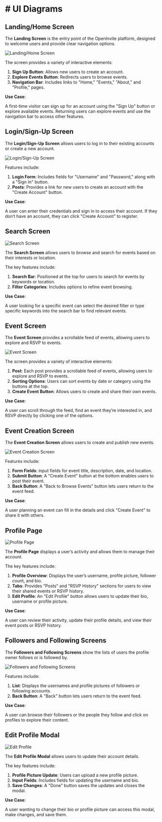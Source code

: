 # # UI Diagrams

## Landing/Home Screen

The **Landing Screen** is the entry point of the OpenInvite platform, designed to welcome users and provide clear navigation options.

![Landing/Home Screen](Landing.png)

The screen provides a variety of interactive elements:

1. **Sign Up Button**: Allows new users to create an account.
2. **Explore Events Button**: Redirects users to browse events.
3. **Navigation Bar**: Includes links to "Home," "Events," "About," and "Profile," pages.

**Use Case**: 

A first-time visitor can sign up for an account using the "Sign Up" button or explore available events. Returning users can explore events and use the navigation bar to access other features.

## Login/Sign-Up Screen

The **Login/Sign-Up Screen** allows users to log in to their existing accounts or create a new account.

![Login/Sign-Up Screen](Signup.png)

Features include:
1. **Login Form**: Includes fields for "Username" and "Password," along with a "Sign In" button.
2. **Posts**: Provides a link for new users to create an account with the "Create Account" button.

**Use Case**: 

A user can enter their credentials and sign in to access their account. If they don’t have an account, they can click "Create Account" to register.

## Search Screen

![Search Screen](Explore.png)

The **Search Screen** allows users to browse and search for events based on their interests or location.

The key features include:
1. **Search Bar**: Positioned at the top for users to search for events by keywords or location.
2. **Filter Categories**: Includes options to refine event browsing.

**Use Case**: 

A user looking for a specific event can select the desired filter or type specific keywords into the search bar to find relevant events.

## Event Screen

The **Event Screen** provides a scrollable feed of events, allowing users to explore and RSVP to events.

![Event Screen](Events.png)

The screen provides a variety of interactive elements:

1. **Post**: Each post provides a scrollable feed of events, allowing users to explore and RSVP to events.
2. **Sorting Options**: Users can sort events by date or category using the buttons at the top.
3. **Create Event Button**: Allows users to create and share their own events.

**Use Case**: 

A user can scroll through the feed, find an event they’re interested in, and RSVP directly by clicking one of the options.

## Event Creation Screen

The **Event Creation Screen**  allows users to create and publish new events.

![Event Creation Screen](Create.png)

Features include:
1. **Form Fields**: input fields for event title, description, date, and location.
2. **Submit Button**: A "Create Event" button at the bottom enables users to post their event.
3. **Back Button**:  A "Back to Browse Events" button lets users return to the event feed.

**Use Case**: 

A user planning an event can fill in the details and click "Create Event" to share it with others.

## Profile Page

![Profile Page](Profile.png)

The **Profile Page** displays a user’s activity and allows them to manage their account.

The key features include:
1. **Profile Overview**: Displays the user’s username, profile picture, follower count, and bio.
2. **Tabs**: Provides "Posts" and "RSVP History" sections for users to view their shared events or RSVP history.
3. **Edit Profile**: An "Edit Profile" button allows users to update their bio, username or profile picture.

**Use Case**: 

A user can review their activity, update their profile details, and view their event posts or RSVP history.

## Followers and Following Screens

The **Followers and Following Screens** show the lists of users the profile owner follows or is followed by.

![Followers and Following Screens](Followers.png)

Features include:
1. **List**: Displays the usernames and profile pictures of followers or following accounts.
3. **Back Button**:  A "Back" button lets users return to the event feed.

**Use Case**: 

A user can browse their followers or the people they follow and click on profiles to explore their content.

## Edit Profile Modal

![Edit Profile](Edit.png)

The **Edit Profile Modal** allows users to update their account details.

The key features include:
1. **Profile Picture Update**: Users can upload a new profile picture.
2. **Input Fields**:  Includes fields for updating the username and bio.
3. **Save Changes**:   A "Done" button saves the updates and closes the modal.


**Use Case**: 

A user wanting to change their bio or profile picture can access this modal, make changes, and save them.